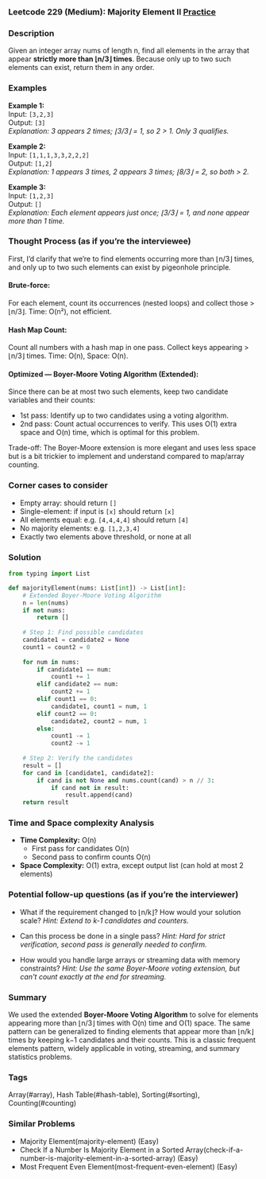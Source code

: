 ### Leetcode 229 (Medium): Majority Element II [Practice](https://leetcode.com/problems/majority-element-ii)

### Description  
Given an integer array nums of length n, find all elements in the array that appear **strictly more than ⌊n/3⌋ times**. Because only up to two such elements can exist, return them in any order.

### Examples  

**Example 1:**  
Input: `[3,2,3]`  
Output: `[3]`  
*Explanation: 3 appears 2 times; ⌊3/3⌋ = 1, so 2 > 1. Only 3 qualifies.*

**Example 2:**  
Input: `[1,1,1,3,3,2,2,2]`  
Output: `[1,2]`  
*Explanation: 1 appears 3 times, 2 appears 3 times; ⌊8/3⌋ = 2, so both > 2.*

**Example 3:**  
Input: `[1,2,3]`  
Output: `[]`  
*Explanation: Each element appears just once; ⌊3/3⌋ = 1, and none appear more than 1 time.*

### Thought Process (as if you’re the interviewee)  
First, I’d clarify that we’re to find elements occurring more than ⌊n/3⌋ times, and only up to two such elements can exist by pigeonhole principle.

#### Brute-force:  
For each element, count its occurrences (nested loops) and collect those > ⌊n/3⌋. Time: O(n²), not efficient.

#### Hash Map Count:  
Count all numbers with a hash map in one pass. Collect keys appearing > ⌊n/3⌋ times. Time: O(n), Space: O(n).

#### Optimized — Boyer-Moore Voting Algorithm (Extended):  
Since there can be at most two such elements, keep two candidate variables and their counts:
- 1st pass: Identify up to two candidates using a voting algorithm.
- 2nd pass: Count actual occurrences to verify.
This uses O(1) extra space and O(n) time, which is optimal for this problem.

Trade-off: The Boyer-Moore extension is more elegant and uses less space but is a bit trickier to implement and understand compared to map/array counting.

### Corner cases to consider  
- Empty array: should return `[]`
- Single-element: if input is `[x]` should return `[x]`
- All elements equal: e.g. `[4,4,4,4]` should return `[4]`
- No majority elements: e.g. `[1,2,3,4]`
- Exactly two elements above threshold, or none at all

### Solution

```python
from typing import List

def majorityElement(nums: List[int]) -> List[int]:
    # Extended Boyer-Moore Voting Algorithm
    n = len(nums)
    if not nums:
        return []
    
    # Step 1: Find possible candidates
    candidate1 = candidate2 = None
    count1 = count2 = 0
    
    for num in nums:
        if candidate1 == num:
            count1 += 1
        elif candidate2 == num:
            count2 += 1
        elif count1 == 0:
            candidate1, count1 = num, 1
        elif count2 == 0:
            candidate2, count2 = num, 1
        else:
            count1 -= 1
            count2 -= 1
    
    # Step 2: Verify the candidates
    result = []
    for cand in [candidate1, candidate2]:
        if cand is not None and nums.count(cand) > n // 3:
            if cand not in result:
                result.append(cand)
    return result
```

### Time and Space complexity Analysis  

- **Time Complexity:** O(n)
  - First pass for candidates O(n)
  - Second pass to confirm counts O(n)
- **Space Complexity:** O(1) extra, except output list (can hold at most 2 elements)

### Potential follow-up questions (as if you’re the interviewer)  

- What if the requirement changed to ⌊n/k⌋? How would your solution scale?
  *Hint: Extend to k-1 candidates and counters.*

- Can this process be done in a single pass?
  *Hint: Hard for strict verification, second pass is generally needed to confirm.*

- How would you handle large arrays or streaming data with memory constraints?
  *Hint: Use the same Boyer-Moore voting extension, but can't count exactly at the end for streaming.*

### Summary
We used the extended **Boyer-Moore Voting Algorithm** to solve for elements appearing more than ⌊n/3⌋ times with O(n) time and O(1) space. The same pattern can be generalized to finding elements that appear more than ⌊n/k⌋ times by keeping k−1 candidates and their counts. This is a classic frequent elements pattern, widely applicable in voting, streaming, and summary statistics problems.

### Tags
Array(#array), Hash Table(#hash-table), Sorting(#sorting), Counting(#counting)

### Similar Problems
- Majority Element(majority-element) (Easy)
- Check If a Number Is Majority Element in a Sorted Array(check-if-a-number-is-majority-element-in-a-sorted-array) (Easy)
- Most Frequent Even Element(most-frequent-even-element) (Easy)